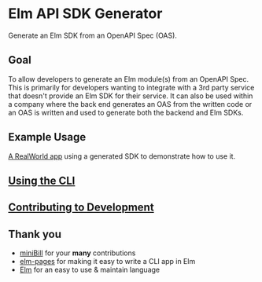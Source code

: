 # Elm API SDK Generator

Generate an Elm SDK from an OpenAPI Spec (OAS).

## Goal

To allow developers to generate an Elm module(s) from an OpenAPI Spec. This is primarily for developers wanting to integrate with a 3rd party service that doesn't provide an Elm SDK for their service. It can also be used within a company where the back end generates an OAS from the written code or an OAS is written and used to generate both the backend and Elm SDKs.

## Example Usage

[A RealWorld app](https://github.com/wolfadex/realworld-app) using a generated SDK to demonstrate how to use it.

## [Using the CLI](https://github.com/wolfadex/elm-open-api-cli/blob/main/docs/USAGE.md)

## [Contributing to Development](https://github.com/wolfadex/elm-open-api-cli/blob/main/docs/CONTRIBUTING.md)

## Thank you

- [miniBill](https://github.com/miniBill/) for your **many** contributions
- [elm-pages](https://elm-pages.com/) for making it easy to write a CLI app in Elm
- [Elm](https://elm-lang.org/) for an easy to use & maintain language
